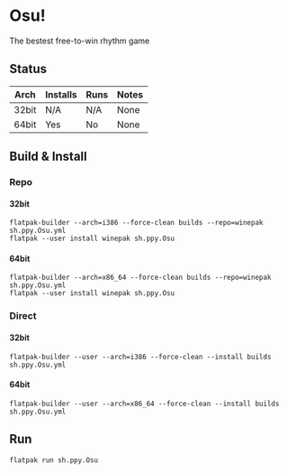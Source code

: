 # Osu!
The bestest free-to-win rhythm game

## Status

| Arch  | Installs | Runs | Notes |
| ----- | -------- | ---- | ----- |
| 32bit | N/A      | N/A  | None  |
| 64bit | Yes      | No   | None  |

## Build & Install
### Repo
#### 32bit

    flatpak-builder --arch=i386 --force-clean builds --repo=winepak sh.ppy.Osu.yml
    flatpak --user install winepak sh.ppy.Osu
    
#### 64bit

    flatpak-builder --arch=x86_64 --force-clean builds --repo=winepak sh.ppy.Osu.yml
    flatpak --user install winepak sh.ppy.Osu

### Direct
#### 32bit

    flatpak-builder --user --arch=i386 --force-clean --install builds sh.ppy.Osu.yml
    
#### 64bit

    flatpak-builder --user --arch=x86_64 --force-clean --install builds sh.ppy.Osu.yml

## Run

    flatpak run sh.ppy.Osu

